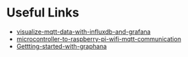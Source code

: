 # Useful Links
 - [visualize-mqtt-data-with-influxdb-and-grafana](https://diyi0t.com/visualize-mqtt-data-with-influxdb-and-grafana/)
 - [microcontroller-to-raspberry-pi-wifi-mqtt-communication](https://diyi0t.com/microcontroller-to-raspberry-pi-wifi-mqtt-communication/)
 - [Gettting-started-with-graphana](https://docs.influxdata.com/influxdb/v1.8/introduction/get-started/)